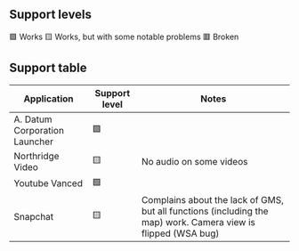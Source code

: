 ## Support levels

🟩 Works
🟨 Works, but with some notable problems
🟥 Broken

## Support table

|Application                   |Support level  |Notes                   |
|------------------------------|---------------|------------------------|
|A. Datum Corporation Launcher | 🟩            |                        |
|Northridge Video              | 🟨            |No audio on some videos |
|Youtube Vanced                | 🟩            ||
|Snapchat                      | 🟨            |Complains about the lack of GMS, but all functions (including the map) work. Camera view is flipped (WSA bug) |